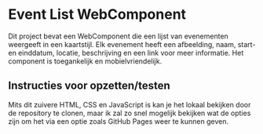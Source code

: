 # Event List WebComponent

Dit project bevat een WebComponent die een lijst van evenementen weergeeft in een kaartstijl. Elk evenement heeft een afbeelding, naam, start- en einddatum, locatie, beschrijving en een link voor meer informatie. Het component is toegankelijk en mobielvriendelijk.

## Instructies voor opzetten/testen

Mits dit zuivere HTML, CSS en JavaScript is kan je het lokaal bekijken door de repository te clonen, maar ik zal zo snel mogelijk bekijken wat de opties zijn om het via een optie zoals GitHub Pages weer te kunnen geven.